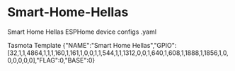 # Smart-Home-Hellas
Smart Home Hellas ESPHome device configs .yaml

Tasmota Template
{"NAME":"Smart Home Hellas","GPIO":[32,1,1,4864,1,1,1,160,1,161,1,0,0,1,1,544,1,1,1312,0,0,1,640,1,608,1,1888,1,1856,1,0,0,0,0,0,0],"FLAG":0,"BASE":0}
